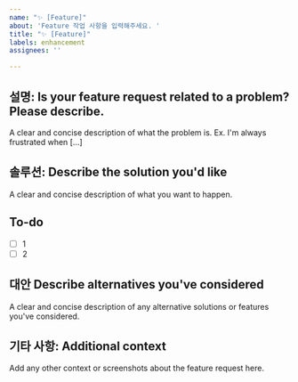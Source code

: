 ```yaml
---
name: "✨ [Feature]"
about: 'Feature 작업 사항을 입력해주세요. '
title: "✨ [Feature]"
labels: enhancement
assignees: ''

---
```


## 설명: **Is your feature request related to a problem? Please describe.**
A clear and concise description of what the problem is. Ex. I'm always frustrated when [...]

## 솔루션: **Describe the solution you'd like**
A clear and concise description of what you want to happen.

## To-do
- [ ] 1
- [ ] 2

## 대안 **Describe alternatives you've considered**
A clear and concise description of any alternative solutions or features you've considered.

## 기타 사항: **Additional context**
Add any other context or screenshots about the feature request here.
